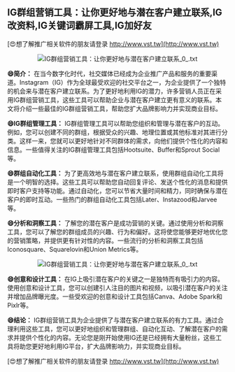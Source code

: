 ## **IG群组营销工具：让你更好地与潜在客户建立联系,IG改资料,IG关键词霸屏工具,IG加好友**

[😍想了解推广相关软件的朋友请登录 http://www.vst.tw](http://www.vst.tw)

 <center><img src="https://vst.tw/MP4/tuiguang/png/3.png" alt="IG群组营销工具：让你更好地与潜在客户建立联系_0_.txt"></center>

**😄简介：**
在当今数字化时代，社交媒体已经成为企业推广产品和服务的重要渠道。Instagram（IG）作为全球最受欢迎的社交平台之一，为企业提供了一个独特的机会来与潜在客户建立联系。为了更好地利用IG的潜力，许多营销人员正在采用IG群组营销工具，这些工具可以帮助企业与潜在客户建立更有意义的联系。本文将介绍一些最佳的IG群组营销工具，帮助您扩大品牌影响力并实现商业目标。

**😄IG群组管理工具：**
IG群组管理工具可以帮助您组织和管理与潜在客户的互动。例如，您可以创建不同的群组，根据受众的兴趣、地理位置或其他标准对其进行分类。这样一来，您就可以更好地针对不同群体的需求，向他们提供个性化的内容和信息。一些值得关注的IG群组管理工具包括Hootsuite、Buffer和Sprout Social等。

**😄群组自动化工具：**
为了更高效地与潜在客户建立联系，使用群组自动化工具将是一个明智的选择。这些工具可以帮助您自动回复评论、发送个性化的消息和提供即时客户支持等功能。通过自动化，您可以节省大量时间和精力，同时确保与潜在客户的即时互动。一些热门的群组自动化工具包括Later、Instazood和Jarvee等。

**😄分析和洞察工具：**
了解您的潜在客户是成功营销的关键。通过使用分析和洞察工具，您可以了解您的群组成员的兴趣、行为和偏好。这将使您能够更好地优化您的营销策略，并提供更有针对性的内容。一些流行的分析和洞察工具包括Iconosquare、Squarelovin和Union Metrics等。

 <center><img src="https://vst.tw/MP4/tuiguang/png/0.png" alt="IG群组营销工具：让你更好地与潜在客户建立联系_0_.txt"></center>

**😄创意和设计工具：**
在IG上吸引潜在客户的关键之一是独特而有吸引力的内容。使用创意和设计工具，您可以创建引人注目的图片和视频，以吸引潜在客户的关注并增加品牌曝光度。一些受欢迎的创意和设计工具包括Canva、Adobe Spark和Pixlr等。

**😄结论：**
IG群组营销工具为企业提供了与潜在客户建立联系的有力工具。通过合理利用这些工具，您可以更好地组织和管理群组、自动化互动、了解潜在客户的需求并提供个性化的内容。无论您是刚开始使用IG还是已经拥有大量粉丝，这些工具将助您更好地利用IG平台，扩大品牌影响力，并实现商业目标。

[😍想了解推广相关软件的朋友请登录 http://www.vst.tw](http://www.vst.tw)



